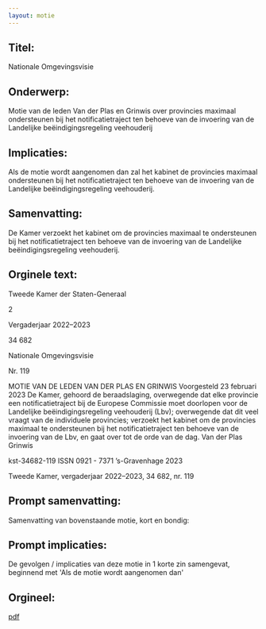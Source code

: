 ```yaml
---
layout: motie
---
```

## Titel:
Nationale Omgevingsvisie
## Onderwerp:
Motie van de leden Van der Plas en Grinwis over provincies maximaal ondersteunen bij het notificatietraject ten behoeve van de invoering van de Landelijke beëindigingsregeling veehouderij 
## Implicaties:

Als de motie wordt aangenomen dan zal het kabinet de provincies maximaal ondersteunen bij het notificatietraject ten behoeve van de invoering van de Landelijke beëindigingsregeling veehouderij.
## Samenvatting:

De Kamer verzoekt het kabinet om de provincies maximaal te ondersteunen bij het notificatietraject ten behoeve van de invoering van de Landelijke beëindigingsregeling veehouderij.
## Orginele text:


Tweede Kamer der Staten-Generaal

2

Vergaderjaar 2022–2023

34 682

Nationale Omgevingsvisie

Nr. 119

MOTIE VAN DE LEDEN VAN DER PLAS EN GRINWIS
Voorgesteld 23 februari 2023
De Kamer,
gehoord de beraadslaging,
overwegende dat elke provincie een notificatietraject bij de Europese
Commissie moet doorlopen voor de Landelijke beëindigingsregeling
veehouderij (Lbv);
overwegende dat dit veel vraagt van de individuele provincies;
verzoekt het kabinet om de provincies maximaal te ondersteunen bij het
notificatietraject ten behoeve van de invoering van de Lbv,
en gaat over tot de orde van de dag.
Van der Plas
Grinwis

kst-34682-119
ISSN 0921 - 7371
’s-Gravenhage 2023

Tweede Kamer, vergaderjaar 2022–2023, 34 682, nr. 119


## Prompt samenvatting:
Samenvatting van bovenstaande motie, kort en bondig:


## Prompt implicaties:
De gevolgen / implicaties van deze motie in 1 korte zin samengevat, beginnend met 'Als de motie wordt aangenomen dan' 

## Orgineel:
[pdf](https://gegevensmagazijn.tweedekamer.nl/OData/v4/2.0/Document(60bba857-7391-4871-afee-92d31f91b9dd)/resource)
